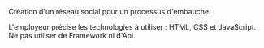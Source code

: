 Création d'un réseau social pour un processus d'embauche.

L'employeur précise les technologies à utiliser :
HTML, CSS et JavaScript.
Ne pas utiliser de Framework ni d'Api.
